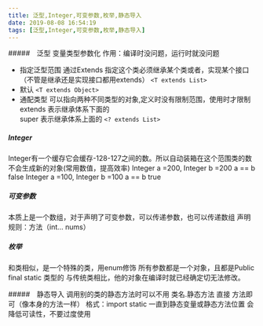 ```yaml
---
title: 泛型,Integer,可变参数,枚举,静态导入
date: 2019-08-08 16:54:19
tags: [泛型,Integer,可变参数,枚举,静态导入]
---
```

#####　泛型
变量类型参数化
作用：编译时没问题，运行时就没问题
<!-- more-->
- 指定泛型范围
通过Extends 指定这个类必须继承某个类或者，实现某个接口（不管是继承还是实现接口都用extends）
  `<T extends List>`
- 默认
  `<T extends Object>`
- 通配类型
可以指向两种不同类型的对象,定义时没有限制范围，使用时才限制
extends 表示继承体系下面的  
super 表示继承体系上面的
  `<? extends List>`
##### Integer
Integer有一个缓存它会缓存-128-127之间的数。所以自动装箱在这个范围类的数不会生成新的对象(常用数值，提高效率)
Integer a =200, Integer b =200    a == b     false
Integer a =100, Integer b =100    a == b     true

##### 可变参数
本质上是一个数组，对于声明了可变参数，可以传递参数，也可以传递数组
声明规则：方法（int... nums）

##### 枚举
和类相似，是一个特殊的类，用enum修饰
所有参数都是一个对象，且都是Public final static 类型的 
与传统类相比，他的对象在编译时就已经确定切无法修改。

#####　静态导入
调用别的类的静态方法时可以不用 类名.静态方法 直接 方法即可（像本身的方法一样）
格式：import static 一直到静态变量或静态方法位置
会降低可读性，不要过度使用